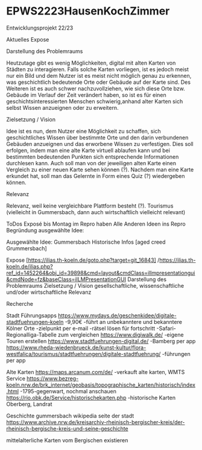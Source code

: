 # EPWS2223HausenKochZimmer
Entwicklungsprojekt 22/23

Aktuelles Expose


Darstellung des Problemraums

Heutzutage gibt es wenig Möglichkeiten, digital mit alten Karten von Städten zu interagieren. Falls solche Karten vorliegen, ist es jedoch meist nur ein Bild und dem Nutzer ist es meist nicht möglich genau zu erkennen, was geschichtlich bedeutende Orte oder Gebäude auf der Karte sind. Des Weiteren ist es auch schwer nachzuvollziehen, wie sich diese Orte bzw. Gebäude im Verlauf der Zeit verändert haben, so ist es für einen geschichtsinteressierten Menschen schwierig,anhand alter Karten sich selbst Wissen anzueignen oder zu erweitern.

Zielsetzung / Vision

Idee ist es nun, dem Nutzer eine Möglichkeit zu schaffen, sich geschichtliches Wissen über bestimmte Orte und den darin verbundenen Gebäuden anzueignen und das erworbene Wissen zu verfestigen. Dies soll erfolgen, indem man eine alte Karte virtuell ablaufen kann und bei bestimmten bedeutenden Punkten sich entsprechende Informationen durchlesen kann. Auch soll man von der jeweiligen alten Karte einen Vergleich zu einer neuen Karte sehen können (?).
Nachdem man eine Karte erkundet hat, soll man das Gelernte in Form eines Quiz (?) wiedergeben können.

Relevanz

Relevanz, weil keine vergleichbare Plattform besteht (?).
Tourismus (vielleicht in Gummersbach, dann auch wirtschaftlich vielleicht relevant)



ToDos
Exposé bis Montag im Repro haben
Alle Anderen Ideen ins Repro
Begründung ausgewählte Idee:

Ausgewählte Idee: Gummersbach Historische Infos [aged creed Grummersbach]



Expose [https://ilias.th-koeln.de/goto.php?target=git_16843] /https://ilias.th-koeln.de/ilias.php?ref_id=1452264&obj_id=39898&cmd=layout&cmdClass=illmpresentationgui&cmdNode=fz&baseClass=ilLMPresentationGUI
    Darstellung des Problemraums
    Zielsetzung / Vision
    gesellschaftliche, wissenschaftliche und/oder wirtschaftliche Relevanz




Recherche

Stadt Führungsapps
https://www.mydays.de/geschenkidee/digitale-stadtfuehrungen-koeln
-9,90€
-führt an unbekanntere und bekanntere Kölner Orte
-zielpunkt per e-mail
-rätsel lösen für fortschritt
-Safari-Regionalliga-Tabelle zum vergleichen
https://www.digiwalk.de/
-eigene Touren erstellen
https://www.stadtfuehrungen-digital.de/
-Bamberg per app
https://www.rheda-wiedenbrueck.de/kunst-kultur/flora-westfalica/tourismus/stadtfuehrungen/digitale-stadtfuehrung/
-führungen per app

Alte Karten
https://maps.arcanum.com/de/
-verkauft alte karten, WMTS Service
https://www.bezreg-koeln.nrw.de/brk_internet/geobasis/topographische_karten/historisch/index.html
-1795-gegenwart, nochmal anschauen
https://rio.obk.de/Service/historischekarten.php
-historische Karten Oberberg, Landrat 

Geschichte
gummersbach wikipedia
seite der stadt
https://www.archive.nrw.de/kreisarchiv-rheinisch-bergischer-kreis/der-rheinisch-bergische-kreis-und-seine-geschichte

mittelalterliche Karten vom Bergischen existieren



